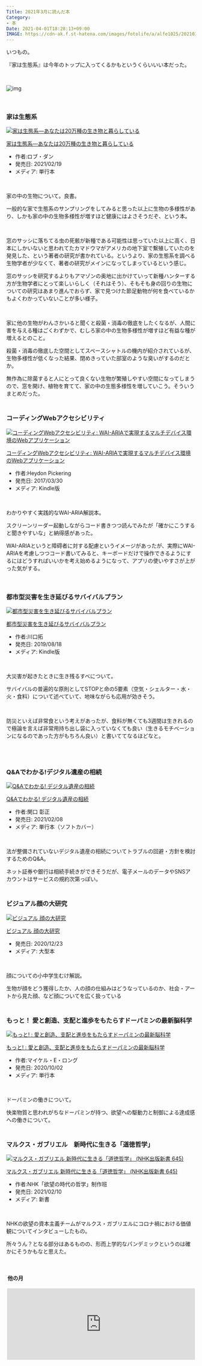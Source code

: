 ```yaml
---
Title: 2021年3月に読んだ本
Category:
- 本
Date: 2021-04-01T18:28:13+09:00
IMAGE: https://cdn-ak.f.st-hatena.com/images/fotolife/a/alfe1025/20210315/20210315152946.jpg
---
```



いつもの。

『家は生態系』は今年のトップに入ってくるかもというくらいいい本だった。

 

![img](https://cdn-ak.f.st-hatena.com/images/fotolife/a/alfe1025/20210315/20210315152946.jpg)

 

### 家は生態系 

<div class="freezed">
<div class="external-link-detail"><a href="https://www.amazon.co.jp/exec/obidos/ASIN/4826902239/ab1025-22/"><img src="https://m.media-amazon.com/images/I/51YvtQT4JVL.jpg" class="external-link-detail-image" alt="家は生態系―あなたは20万種の生き物と暮らしている" title="家は生態系―あなたは20万種の生き物と暮らしている" /></a>
<div class="external-link-detail-info">
<p class="external-link-detail-title"><a href="https://www.amazon.co.jp/exec/obidos/ASIN/4826902239/ab1025-22/">家は生態系―あなたは20万種の生き物と暮らしている</a>
<ul>
<li><span class="external-link-detail-label">作者:</span>ロブ・ダン</li>
<li><span class="external-link-detail-label">発売日:</span> 2021/02/19</li>
<li><span class="external-link-detail-label">メディア:</span> 単行本</li>
</ul>
</div>
<div class="external-link-detail-foot"> </div>
</div>
</div>

家の中の生物について。良書。

一般的な家で生態系のサンプリングをしてみると思った以上に生物の多様性があり、しかも家の中の生物多様性が増すほど健康にはよさそうだぞ、という本。

 

窓のサッシに落ちてる虫の死骸が新種である可能性は思っていた以上に高く、日本にしかいないと思われてたカマドウマがアメリカの地下室で繫殖していたのを発見した、という著者の研究が書かれている。というより、家の生態系を調べる生物学者が少なくて、著者の研究がメインになってしまっているという感じ。

窓のサッシを研究するよりもアマゾンの奥地に出かけていって新種ハンターする方が生物学者にとって楽しいらしく（それはそう）、そもそも身の回りの生物についての研究はあまり進んでおらず、家で見つけた節足動物が何を食べているかもよくわかっていないことが多い様子。

 

家に他の生物がわんさかいると聞くと殺菌・消毒の徹底をしたくなるが、人間に害を与える種はごくわずかで、むしろ家の中の生物多様性が増すほど有益な種が増えるとのこと。

殺菌・消毒の徹底した空間としてスペースシャトルの機内が紹介されているが、生物多様性が低くなった結果、閉めきっていた部室のような臭いがするのだとか。

無作為に除菌すると人にとって良くない生物が繁殖しやすい空間になってしまうので、窓を開け、植物を育てて、家の中の生態多様性を増していこう。そういうまとめだった。

### <br />コーディングWebアクセシビリティ 

<div class="freezed">
<div class="external-link-detail"><a href="https://www.amazon.co.jp/exec/obidos/ASIN/B06XWC1TWC/ab1025-22/"><img src="https://m.media-amazon.com/images/I/51YK4GiH8SL.jpg" class="external-link-detail-image" alt="コーディングWebアクセシビリティ: WAI-ARIAで実現するマルチデバイス環境のWebアプリケーション" title="コーディングWebアクセシビリティ: WAI-ARIAで実現するマルチデバイス環境のWebアプリケーション" /></a>
<div class="external-link-detail-info">
<p class="external-link-detail-title"><a href="https://www.amazon.co.jp/exec/obidos/ASIN/B06XWC1TWC/ab1025-22/">コーディングWebアクセシビリティ: WAI-ARIAで実現するマルチデバイス環境のWebアプリケーション</a>
<ul>
<li><span class="external-link-detail-label">作者:</span>Heydon Pickering</li>
<li><span class="external-link-detail-label">発売日:</span> 2017/03/30</li>
<li><span class="external-link-detail-label">メディア:</span> Kindle版</li>
</ul>
</div>
<div class="external-link-detail-foot"> </div>
</div>
</div>

わかりやすく実践的なWAI-ARIA解説本。

スクリーンリーダー起動しながらコード書きつつ読んでみたが「確かにこうすると聞きやすいな」と納得感があった。

WAI-ARIAというと障碍者に対する配慮というイメージがあったが、実際にWAI-ARIAを考慮しつつコード書いてみると、キーボードだけで操作できるようにするにはどうすればいいかを考え始めるようになって、アプリの使いやすさが上がった気がする。

 

### 都市型災害を生き延びるサバイバルプラン　

<div class="freezed">
<div class="external-link-detail"><a href="https://www.amazon.co.jp/exec/obidos/ASIN/B07WFR9GLK/ab1025-22/"><img src="https://m.media-amazon.com/images/I/51SC-eAT4SL.jpg" class="external-link-detail-image" alt="都市型災害を生き延びるサバイバルプラン" title="都市型災害を生き延びるサバイバルプラン" /></a>
<div class="external-link-detail-info">
<p class="external-link-detail-title"><a href="https://www.amazon.co.jp/exec/obidos/ASIN/B07WFR9GLK/ab1025-22/">都市型災害を生き延びるサバイバルプラン</a>
<ul>
<li><span class="external-link-detail-label">作者:</span>川口拓</li>
<li><span class="external-link-detail-label">発売日:</span> 2019/08/18</li>
<li><span class="external-link-detail-label">メディア:</span> Kindle版</li>
</ul>
</div>
<div class="external-link-detail-foot"> </div>
</div>
</div>

大災害が起きたときに生き残るすべについて。

サバイバルの普遍的な原則としてSTOPと命の5要素（空気・シェルター・水・火・食料）について述べていて、地味ながらも応用が効きそう。

 

防災といえば非常食という考えがあったが、食料が無くても3週間は生きれるので極論を言えば非常用持ち出し袋に入っていなくても良い（生きるモチベーションになるのであった方がもちろん良い）と書いててなるほどなと。

 

### <br />Q&amp;Aでわかる!デジタル遺産の相続

<div class="freezed">
<div class="external-link-detail"><a href="https://www.amazon.co.jp/exec/obidos/ASIN/4322138446/ab1025-22/"><img src="https://m.media-amazon.com/images/I/51AklCZPCqL.jpg" class="external-link-detail-image" alt="Q&amp;Aでわかる! デジタル遺産の相続" title="Q&amp;Aでわかる! デジタル遺産の相続" /></a>
<div class="external-link-detail-info">
<p class="external-link-detail-title"><a href="https://www.amazon.co.jp/exec/obidos/ASIN/4322138446/ab1025-22/">Q&amp;Aでわかる! デジタル遺産の相続</a>
<ul>
<li><span class="external-link-detail-label">作者:</span>関口 彰正</li>
<li><span class="external-link-detail-label">発売日:</span> 2021/02/08</li>
<li><span class="external-link-detail-label">メディア:</span> 単行本（ソフトカバー）</li>
</ul>
</div>
<div class="external-link-detail-foot"> </div>
</div>
</div>

法が整備されていないデジタル遺産の相続についてトラブルの回避・方針を検討するためのQ&amp;A。

ネット証券や銀行は相続手続きができそうだが、電子メールのデータやSNSアカウントはサービスの規約次第っぽい。

### <br />ビジュアル顔の大研究

<div class="freezed">
<div class="external-link-detail"><a href="https://www.amazon.co.jp/exec/obidos/ASIN/4621305573/ab1025-22/"><img src="https://m.media-amazon.com/images/I/51OEqiFVn9L.jpg" class="external-link-detail-image" alt="ビジュアル 顔の大研究" title="ビジュアル 顔の大研究" /></a>
<div class="external-link-detail-info">
<p class="external-link-detail-title"><a href="https://www.amazon.co.jp/exec/obidos/ASIN/4621305573/ab1025-22/">ビジュアル 顔の大研究</a>
<ul>
<li><span class="external-link-detail-label">発売日:</span> 2020/12/23</li>
<li><span class="external-link-detail-label">メディア:</span> 大型本</li>
</ul>
</div>
<div class="external-link-detail-foot"> </div>
</div>
</div>

顔についての小中学生むけ解説。

生物が顔をどう獲得したか、人の顔の仕組みはどうなっているのか、社会・アートから見た顔、など顔についてを広く扱っている

### <br />もっと！ 愛と創造、支配と進歩をもたらすドーパミンの最新脳科学

<div class="freezed">
<div class="external-link-detail"><a href="https://www.amazon.co.jp/exec/obidos/ASIN/4772695702/ab1025-22/"><img src="https://m.media-amazon.com/images/I/41Btr4KQ-zL.jpg" class="external-link-detail-image" alt="もっと! : 愛と創造、支配と進歩をもたらすドーパミンの最新脳科学" title="もっと! : 愛と創造、支配と進歩をもたらすドーパミンの最新脳科学" /></a>
<div class="external-link-detail-info">
<p class="external-link-detail-title"><a href="https://www.amazon.co.jp/exec/obidos/ASIN/4772695702/ab1025-22/">もっと! : 愛と創造、支配と進歩をもたらすドーパミンの最新脳科学</a>
<ul>
<li><span class="external-link-detail-label">作者:</span>マイケル・E・ロング</li>
<li><span class="external-link-detail-label">発売日:</span> 2020/10/02</li>
<li><span class="external-link-detail-label">メディア:</span> 単行本</li>
</ul>
</div>
<div class="external-link-detail-foot"> </div>
</div>
</div>

ドーパミンの働きについて。

快楽物質と思われがちなドーパミンが持つ、欲望への駆動力と制御による達成感への働きについて。

### <br />マルクス・ガブリエル　新時代に生きる「道徳哲学」

<div class="freezed">
<div class="external-link-detail"><a href="https://www.amazon.co.jp/exec/obidos/ASIN/4140886455/ab1025-22/"><img src="https://m.media-amazon.com/images/I/51ogI53TWBL.jpg" class="external-link-detail-image" alt="マルクス・ガブリエル 新時代に生きる「道徳哲学」 (NHK出版新書 645)" title="マルクス・ガブリエル 新時代に生きる「道徳哲学」 (NHK出版新書 645)" /></a>
<div class="external-link-detail-info">
<p class="external-link-detail-title"><a href="https://www.amazon.co.jp/exec/obidos/ASIN/4140886455/ab1025-22/">マルクス・ガブリエル 新時代に生きる「道徳哲学」 (NHK出版新書 645)</a>
<ul>
<li><span class="external-link-detail-label">作者:</span>NHK「欲望の時代の哲学」制作班</li>
<li><span class="external-link-detail-label">発売日:</span> 2021/02/10</li>
<li><span class="external-link-detail-label">メディア:</span> 新書</li>
</ul>
</div>
<div class="external-link-detail-foot"> </div>
</div>
</div>

NHKの欲望の資本主義チームがマルクス・ガブリエルにコロナ禍における価値観についてインタビューしたもの。

所々うん？となる部分はあるものの、形而上学的なパンデミックというのは確かにそうかもなと思えた。

 
<h4> 他の月</h4>

<iframe src="https://hatenablog-parts.com/embed?url=https%3A%2F%2Fblog.alfebelow.com%2Fentry%2F2021%2F03%2F02%2F2021%25E5%25B9%25B42%25E6%259C%2588%25E3%2581%25AB%25E8%25AA%25AD%25E3%2582%2593%25E3%2581%25A0%25E6%259C%25AC" title="2021年2月に読んだ本 - FUN YOU BLOG" class="embed-card embed-blogcard" scrolling="no" frameborder="0" style="display: block; width: 100%; height: 190px; max-width: 500px; margin: auto;"></iframe>

 
